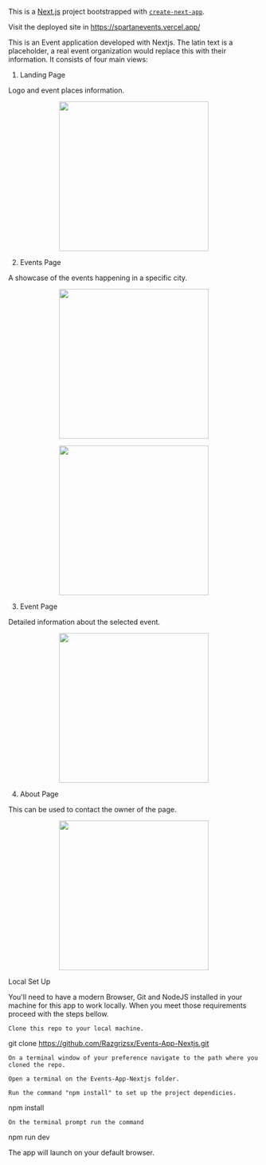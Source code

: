 This is a [Next.js](https://nextjs.org/) project bootstrapped with [`create-next-app`](https://github.com/vercel/next.js/tree/canary/packages/create-next-app).

Visit the deployed site in https://spartanevents.vercel.app/

This is an Event application developed with Nextjs. The latin text is a placeholder, a real event organization would replace this with their information. It consists of four main views:

1. Landing Page

Logo and event places information.

<p align="center">
  <img height="300" src="https://user-images.githubusercontent.com/104910559/239766855-f84b8608-cb3c-45ac-b313-cfcbb3a11474.PNG" />
</p>

2. Events Page

A showcase of the events happening in a specific city.

<p align="center">
  <img height="300" src="https://user-images.githubusercontent.com/104910559/239766858-dd962e96-d737-4680-b052-c9db55c177f0.PNG" />
</p>

<p align="center">
  <img height="300" src="https://user-images.githubusercontent.com/104910559/237498192-abeb6843-eb3f-4fea-a763-c10aebc0c5b0.PNG" />
</p>

3. Event Page

Detailed information about the selected event.

<p align="center">
  <img height="300" src="https://user-images.githubusercontent.com/104910559/239766853-fba56c3f-e1f3-47dc-a268-671eb35f77a7.PNG" />
</p>

4. About Page

This can be used to contact the owner of the page.

<p align="center">
  <img height="300" src="https://user-images.githubusercontent.com/104910559/239766851-8362d58e-1db1-4b79-b5cd-772f3537d69b.PNG" />
</p>

Local Set Up

You'll need to have a modern Browser, Git and NodeJS installed in your machine for this app to work locally. When you meet those requirements proceed with the steps bellow.

    Clone this repo to your local machine.

git clone https://github.com/Razgrizsx/Events-App-Nextjs.git

    On a terminal window of your preference navigate to the path where you cloned the repo.

    Open a terminal on the Events-App-Nextjs folder.

    Run the command "npm install" to set up the project dependicies.

npm install

    On the terminal prompt run the command

npm run dev

The app will launch on your default browser.

